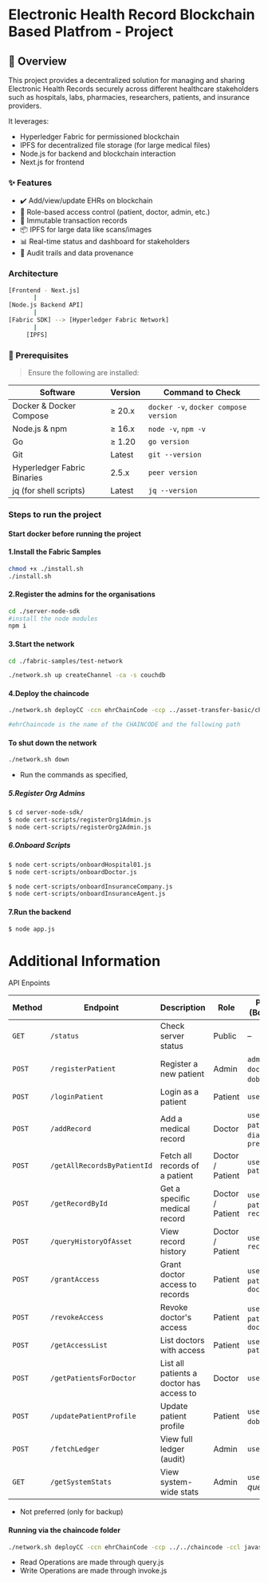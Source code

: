 # Electronic Health Record Blockchain Based Platfrom - Project

## 🧩 Overview
This project provides a decentralized solution for managing and sharing Electronic Health Records securely across different healthcare stakeholders such as hospitals, labs, pharmacies, researchers, patients, and insurance providers.

It leverages:

- Hyperledger Fabric for permissioned blockchain
- IPFS for decentralized file storage (for large medical files)
- Node.js for backend and blockchain interaction
- Next.js for frontend

### ✨ Features
- ✔️ Add/view/update EHRs on blockchain
- 🔐 Role-based access control (patient, doctor, admin, etc.)
- 🧾 Immutable transaction records
- 📦 IPFS for large data like scans/images
- 📊 Real-time status and dashboard for stakeholders
- 🔎 Audit trails and data provenance

### Architecture
```bash
[Frontend - Next.js]
       |
[Node.js Backend API]
       |
[Fabric SDK] --> [Hyperledger Fabric Network]
       |
     [IPFS]

```
### 🚀 Prerequisites

> Ensure the following are installed:

| Software | Version | Command to Check |
|----------|---------|------------------|
| Docker & Docker Compose | ≥ 20.x | `docker -v`, `docker compose version` |
| Node.js & npm | ≥ 16.x | `node -v`, `npm -v` |
| Go | ≥ 1.20 | `go version` |
| Git | Latest | `git --version` |
| Hyperledger Fabric Binaries | 2.5.x | `peer version` |
| jq (for shell scripts) | Latest | `jq --version` |


### Steps to run the project

#### Start docker before running the project

#### 1.Install the Fabric Samples
```bash
chmod +x ./install.sh
./install.sh
```

#### 2.Register the admins for the organisations
```bash
cd ./server-node-sdk
#install the node modules
npm i
```

#### 3.Start the network
```bash
cd ./fabric-samples/test-network

./network.sh up createChannel -ca -s couchdb
```

#### 4.Deploy the chaincode
```bash
./network.sh deployCC -ccn ehrChainCode -ccp ../asset-transfer-basic/chaincode-javascript/ -ccl javascript

#ehrChaincode is the name of the CHAINCODE and the following path
```

#### To shut down the network
```bash
./network.sh down
```
- Run the commands as specified,
##### 5.Register Org Admins
```bash
$ cd server-node-sdk/
$ node cert-scripts/registerOrg1Admin.js
$ node cert-scripts/registerOrg2Admin.js
```

##### 6.Onboard Scripts
```bash
$ node cert-scripts/onboardHospital01.js
$ node cert-scripts/onboardDoctor.js

$ node cert-scripts/onboardInsuranceCompany.js
$ node cert-scripts/onboardInsuranceAgent.js
```
#### 7.Run the backend
```bash
$ node app.js
```
# Additional Information
API Enpoints

| **Method** | **Endpoint**                | **Description**                          | **Role**         | **Parameters (Body / Query)**                          |
| ---------- | --------------------------- | ---------------------------------------- | ---------------- | ------------------------------------------------------ |
| `GET`      | `/status`                   | Check server status                      | Public           | –                                                      |
| `POST`     | `/registerPatient`          | Register a new patient                   | Admin            | `adminId`, `userId`, `doctorId`, `name`, `dob`, `city` |
| `POST`     | `/loginPatient`             | Login as a patient                       | Patient          | `userId`                                               |
| `POST`     | `/addRecord`                | Add a medical record                     | Doctor           | `userId`, `patientId`, `diagnosis`, `prescription`     |
| `POST`     | `/getAllRecordsByPatientId` | Fetch all records of a patient           | Doctor / Patient | `userId`, `patientId`                                  |
| `POST`     | `/getRecordById`            | Get a specific medical record            | Doctor / Patient | `userId`, `patientId`, `recordId`                      |
| `POST`     | `/queryHistoryOfAsset`      | View record history                      | Doctor / Patient | `userId`, `recordId`                                   |
| `POST`     | `/grantAccess`              | Grant doctor access to records           | Patient          | `userId`, `patientId`, `doctorIdToGrant`               |
| `POST`     | `/revokeAccess`             | Revoke doctor's access                   | Patient          | `userId`, `patientId`, `doctorId`                      |
| `POST`     | `/getAccessList`            | List doctors with access                 | Patient          | `userId`, `patientId`                                  |
| `POST`     | `/getPatientsForDoctor`     | List all patients a doctor has access to | Doctor           | `userId`                                               |
| `POST`     | `/updatePatientProfile`     | Update patient profile                   | Patient          | `userId`, `name`, `dob`, `city`                        |
| `POST`     | `/fetchLedger`              | View full ledger (audit)                 | Admin            | `userId`                                               |
| `GET`      | `/getSystemStats`           | View system-wide stats                   | Admin            | `userId` *(as query param)*                            |


- Not preferred (only for backup)
#### Running via the chaincode folder
```bash
./network.sh deployCC -ccn ehrChainCode -ccp ../../chaincode -ccl javascript
```

- Read Operations are made through query.js
- Write Operations are made through invoke.js